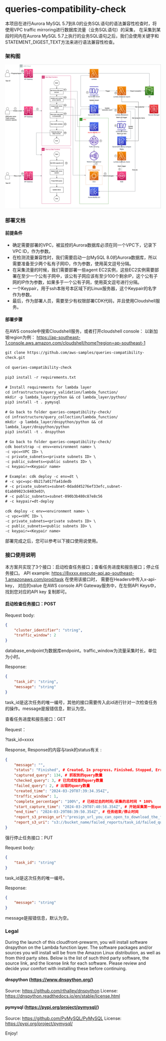 # queries-compatibility-check

本项目在进行Aurora MySQL 5.7到8.0的业务SQL语句的语法兼容性检查时，将使用VPC traffic mirroring进行数据库流量（业务SQL语句）的采集， 在采集到某段时间内在Aurora MySQL 5.7上执行的业务SQL语句之后，我们会使用关键字和STATEMENT_DIGEST_TEXT方法来进行语法兼容性检查。


### 架构图

![](architecture.png)

### 部署文档

#### 前提条件

* 确定需要部署的VPC，被监控的Aurora数据库必须在同一个VPC下，记录下VPC ID，作为参数<VPC ID>。
* 在检测流量兼容性时，我们需要启动一台MySQL 8.0的Aurora数据库，所以需要准备至少两个私有子网ID，作为参数<private subnets ID>，使用英文逗号分隔。
* 在采集流量的时候，我们需要部署一些agent EC2实例，这些EC2实例需要部署在至少一个公有子网中，该公有子网应该有至少100个剩余IP，这个公有子网的IP作为参数<public subnets ID>，如果多于一个公有子网，使用英文逗号进行分隔。
* 一个Keypair，用于ssh本账号本区域下的Linux服务器，这个Keypair的名字作为参数<keypair name>。
* 最后，作为部署人员，需要至少有权限部署CDK代码，并且使用Cloudshell服务。



#### 部署步骤

在AWS console中搜索Cloudshell服务，或者打开cloudshell console：
以新加坡region为例：
https://ap-southeast-1.console.aws.amazon.com/cloudshell/home?region=ap-southeast-1

```shell
git clone https://github.com/aws-samples/queries-compatibility-check.git

cd queries-compatibility-check

pip3 install -r requirements.txt

# Install requirements for lambda layer
cd infrastructure/query_validation/lambda_function/
mkdir -p lambda_layer/python && cd lambda_layer/python/
pip3 install -t . pymysql

# Go back to folder queries-compatibility-check/
cd infrastructure/query_collection/lambda_function/
mkdir -p lambda_layer/dnspython/python && cd lambda_layer/dnspython/python
pip3 install -t . dnspython

# Go back to folder queries-compatibility-check/
cdk bootstrap -c env=<environment name> \
-c vpc=<VPC ID> \
-c private_subnets=<private subnets ID> \
-c public_subnets=<public subnets ID> \
-c keypair=<Keypair name>

# Example: cdk deploy -c env=dt \
# -c vpc=vpc-0b217a017fa41dedb 
# -c private_subnets=subnet-0dadd45276ef33efc,subnet-01ab09023c8403e03\
# -c public_subnets=subnet-090b3b480c87e8c56 
# -c keypair=dt-deploy

cdk deploy -c env=<environment name> \
-c vpc=<VPC ID> \
-c private_subnets=<private subnets ID> \
-c public_subnets=<public subnets ID> \
-c keypair=<Keypair name> 
```
部署完成之后，您可以参考以下接口使用说使用。

### 接口使用说明

本方案共实现了3个接口：启动检查任务接口；查看任务进度和报告接口；停止任务接口。
API example: https://8xxxx.execute-api.ap-southeast-1.amazonaws.com/prod/task
在使用该接口时， 需要在Headers中传入x-api-key， 对应的value 在AWS console API Gateway服务中，在左侧API Keys中，找到您对应的API key 复制即可。



#### 启动检查任务接口：POST

Request body:
```json
{
    "cluster_identifier": "string",
    "traffic_window": 2
}
```


database_endpoint为数据库endpoint。traffic_window为流量采集时长，单位为小时。

Response:
```json
{
    "task_id": "string",
    "message": "string"
}
```

task_id是这次任务的唯一编号，其他的接口需要传入此id进行针对一次检查任务的操作。message是报错信息，默认为空。

查看任务进度和报告接口：GET

Request：

?task_id=xxxx

Response, Response的内容与task的status有关 :
```json
{
    "message": "",
    "status": "Finished", # Created，In progress，Finished，Stopped, Error
    "captured_query": 134, # 抓取到的query数量
    "checked_query": 3, # 已完成检查的query数量
    "failed_query": 2, # 出错的query数量
    "created_time": "2024-03-29T07:39:34.354Z",
    "traffic_window": 1,
    "complete_percentage": "100%", # 已经过去的时间/采集的总时间 * 100%
    "start_capture_time": "2024-03-29T07:40:58.354Z", # 开始采集第一批query的时间
    "end_time": "2024-03-29T08:39:50.354Z", # 任务结束/停止时间
    "report_s3_presign_url":"presign_url_you_can_open_to_download_the_file", # 报告的下载链接
    "report_s3_uri": "s3://bucket_name/failed_reports/task_id/failed_queries.csv" # 报告的S3 URI
}
```


强行停止任务接口：PUT

Request body:
```json
{
    "task_id": "string"
}
```

task_id是这次任务的唯一编号。

Response:
```json
{
    "message": "string"
}

```
message是报错信息，默认为空。


### Legal
During the launch of this cloudfront-prewarm, you will install software dnspython on the Lambda function layer. The software packages and/or sources you will install will be from the Amazon Linux distribution, as well as from third party sites. Below is the list of such third party software, the source link, and the license link for each software. Please review and decide your comfort with installing these before continuing.

#### dnspython (https://www.dnspython.org/)
Source: https://github.com/rthalley/dnspython
License: https://dnspython.readthedocs.io/en/stable/license.html

#### pymysql (https://pypi.org/project/pymysql/)
Source: https://github.com/PyMySQL/PyMySQL
License: https://pypi.org/project/pymysql/

Enjoy!
